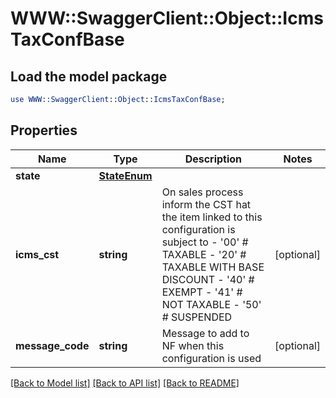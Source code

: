 # WWW::SwaggerClient::Object::IcmsTaxConfBase

## Load the model package
```perl
use WWW::SwaggerClient::Object::IcmsTaxConfBase;
```

## Properties
Name | Type | Description | Notes
------------ | ------------- | ------------- | -------------
**state** | [**StateEnum**](StateEnum.md) |  | 
**icms_cst** | **string** | On sales process inform the CST hat the item linked to this configuration is subject to - &#39;00&#39; # TAXABLE - &#39;20&#39; # TAXABLE WITH BASE DISCOUNT - &#39;40&#39; # EXEMPT - &#39;41&#39; # NOT TAXABLE - &#39;50&#39; # SUSPENDED  | [optional] 
**message_code** | **string** | Message to add to NF when this configuration is used | [optional] 

[[Back to Model list]](../README.md#documentation-for-models) [[Back to API list]](../README.md#documentation-for-api-endpoints) [[Back to README]](../README.md)


